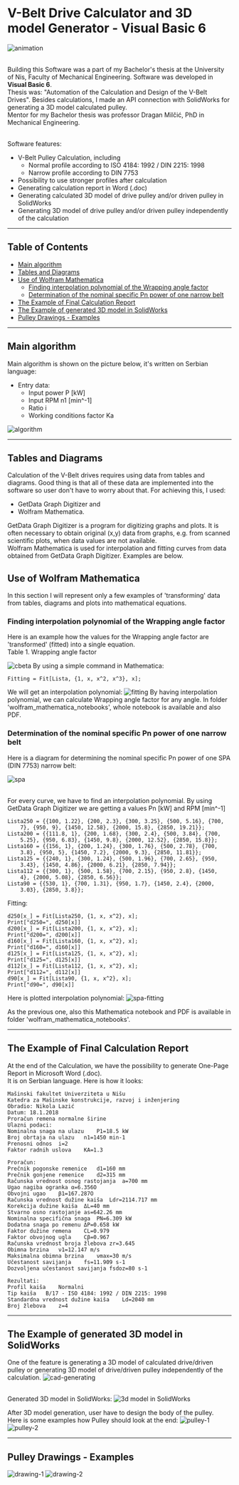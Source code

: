 # **V-Belt Drive Calculator and 3D model Generator - Visual Basic 6**

![animation](/img/main-animation.gif)

</br> Building this Software was a part of my Bachelor's thesis at the University of Nis, Faculty of Mechanical Engineering. Software was developed in **Visual Basic 6**.
</br>Thesis was: "Automation of the Calculation and Design of the V-Belt Drives". Besides calculations, I made an API connection with SolidWorks for generating a 3D model calculated pulley.
</br>Mentor for my Bachelor thesis was professor Dragan Milčić, PhD in Mechanical Engineering.

</br>Software features:
- V-Belt Pulley Calculation, including
    - Normal profile according to ISO 4184: 1992 / DIN 2215: 1998
    - Narrow profile according to DIN 7753
- Possibility to use stronger profiles after calculation 
- Generating calculation report in Word (.doc)
- Generating calculated 3D model of drive pulley and/or driven pulley in SolidWorks
- Generating 3D model of drive pulley and/or driven pulley independently of the calculation

---

## **Table of Contents**
- [Main algorithm](#main-algorithm)
- [Tables and Diagrams](#tables-and-diagrams)
- [Use of Wolfram Mathematica](#use-of-wolfram-mathematica)
    - [Finding interpolation polynomial of the Wrapping angle factor](#finding-interpolation-polynomial-of-the-wrapping-angle-factor)
    - [Determination of the nominal specific Pn power of one narrow belt](#determination-of-the-nominal-specific-pn-power-of-one-narrow-belt)
- [The Example of Final Calculation Report](#the-example-of-final-calculation-report)
- [The Example of generated 3D model in SolidWorks](#the-example-of-generated-3d-model-in-solidworks)
- [Pulley Drawings - Examples](#pulley-drawings---examples)

---

## **Main algorithm**
Main algorithm is shown on the picture below, it's written on Serbian language:
- Entry data:
    - Input power P [kW]
    - Input RPM n1 [min^-1]
    - Ratio i
    - Working conditions factor Ka

![algorithm](/img/algorithm.jpg)

---

## **Tables and Diagrams**
Calculation of the V-Belt drives requires using data from tables and diagrams. Good thing is that all of these data are implemented into the software so user don't have to worry about that.
For achieving this, I used:
- GetData Graph Digitizer and
- Wolfram Mathematica.

GetData Graph Digitizer is a program for digitizing graphs and plots. It is often necessary to obtain original (x,y) data from graphs, e.g. from scanned scientific plots, when data values are not available.
</br>Wolfram Mathematica is used for interpolation and fitting curves from data obtained from GetData Graph Digitizer. Examples are below.

## **Use of Wolfram Mathematica**
In this section I will represent only a few examples of 'transforming' data from tables, diagrams and plots into mathematical equations.

### **Finding interpolation polynomial of the Wrapping angle factor**
Here is an example how the values for the Wrapping angle factor are 'transformed' (fitted) into a single equation.
</br>Table 1. Wrapping angle factor

![cbeta](/img/cbeta.png)
By using a simple command in Mathematica:
```
Fitting = Fit[Lista, {1, x, x^2, x^3}, x];
```
We will get an interpolation polynomial:
![fitting](/img/fitting.png)
By having interpolation polynomial, we can calculate Wrapping angle factor for any angle.
In folder 'wolfram_mathematica_notebooks', whole notebook is available and also PDF.

### **Determination of the nominal specific Pn power of one narrow belt**
Here is a diagram for determining the nominal specific Pn power of one SPA (DIN 7753) narrow belt:

![spa](/img/spa.jpg)

</br> For every curve, we have to find an interpolation polynomial.
By using GetData Graph Digitizer we are getting a values Pn [kW] and RPM [min^-1]

```
Lista250 = {{100, 1.22}, {200, 2.3}, {300, 3.25}, {500, 5.16}, {700, 
    7}, {950, 9}, {1450, 12.58}, {2000, 15.8}, {2850, 19.21}};
Lista200 = {{111.8, 1}, {200, 1.68}, {300, 2.4}, {500, 3.84}, {700, 
    5.25}, {950, 6.83}, {1450, 9.8}, {2000, 12.52}, {2850, 15.8}};
Lista160 = {{156, 1}, {200, 1.24}, {300, 1.76}, {500, 2.78}, {700, 
    3.8}, {950, 5}, {1450, 7.2}, {2000, 9.3}, {2850, 11.81}};
Lista125 = {{240, 1}, {300, 1.24}, {500, 1.96}, {700, 2.65}, {950, 
    3.43}, {1450, 4.86}, {2000, 6.21}, {2850, 7.94}};
Lista112 = {{300, 1}, {500, 1.58}, {700, 2.15}, {950, 2.8}, {1450, 
    4}, {2000, 5.08}, {2850, 6.56}};
Lista90 = {{530, 1}, {700, 1.31}, {950, 1.7}, {1450, 2.4}, {2000, 
    3.03}, {2850, 3.8}};

```
Fitting:
```
d250[x_] = Fit[Lista250, {1, x, x^2}, x];
Print["d250=", d250[x]]
d200[x_] = Fit[Lista200, {1, x, x^2}, x];
Print["d200=", d200[x]]
d160[x_] = Fit[Lista160, {1, x, x^2}, x];
Print["d160=", d160[x]]
d125[x_] = Fit[Lista125, {1, x, x^2}, x];
Print["d125=", d125[x]]
d112[x_] = Fit[Lista112, {1, x, x^2}, x];
Print["d112=", d112[x]]
d90[x_] = Fit[Lista90, {1, x, x^2}, x];
Print["d90=", d90[x]]
```
Here is plotted interpolation polynomial:
![spa-fitting](/img/spa-fitting.png)

As the previous one, also this Mathematica notebook and PDF is available in folder 'wolfram_mathematica_notebooks'.

---

## **The Example of Final Calculation Report**
At the end of the Calculation, we have the possibility to generate One-Page Report in Microsoft Word (.doc).
</br>It is on Serbian language. Here is how it looks:

```
Mašinski fakultet Univerziteta u Nišu
Katedra za Mašinske konstrukcije, razvoj i inženjering
Obradio: Nikola Lazić
Datum: 18.1.2018
Proračun remena normalne širine
Ulazni podaci:
Nominalna snaga na ulazu	P1=18.5 kW
Broj obrtaja na ulazu	n1=1450 min-1
Prenosni odnos	i=2
Faktor radnih uslova	KA=1.3

Proračun:
Prečnik pogonske remenice	d1=160 mm
Prečnik gonjene remenice	d2=315 mm
Računska vrednost osnog rastojanja	a=700 mm
Ugao nagiba ogranka	α=6.356O
Obvojni ugao	β1=167.287O
Računska vrednost dužine kaiša	Ldr=2114.717 mm
Korekcija dužine kaiša	ΔL=40 mm
Stvarno osno rastojanje	as=642.26 mm
Nominalna specifična snaga	PN=6.309 kW
Dodatna snaga po remenu	ΔP=0.658 kW
Faktor dužine remena	CL=0.979
Faktor obvojnog ugla	Cβ=0.967
Računska vrednost broja žlebova	zr=3.645
Obimna brzina	ν1=12.147 m/s
Maksimalna obimna brzina	νmax=30 m/s
Učestanost savijanja	fs=11.909 s-1
Dozvoljena učestanost savijanja	fsdoz=80 s-1

Rezultati:
Profil kaiša	Normalni
Tip kaiša	B/17 - ISO 4184: 1992 / DIN 2215: 1998
Standardna vrednost dužine kaiša	Ld=2040 mm
Broj žlebova	z=4
```
---

## **The Example of generated 3D model in SolidWorks**
One of the feature is generating a 3D model of calculated drive/driven pulley or generating 3D model of drive/driven pulley independently of the calculation. 
![cad-generating](/img/cad-animation.gif)

</br>Generated 3D model in SolidWorks:
![3d model in SolidWorks](/img/3d-sw.png)

After 3D model generation, user have to design the body of the pulley.
</br>Here is some examples how Pulley should look at the end:
![pulley-1](/img/pulley-1.png)
![pulley-2](/img/pulley-2.png)

---

## **Pulley Drawings - Examples**
![drawing-1](/img/drg-1.png)
![drawing-2](/img/drg-2.png)
